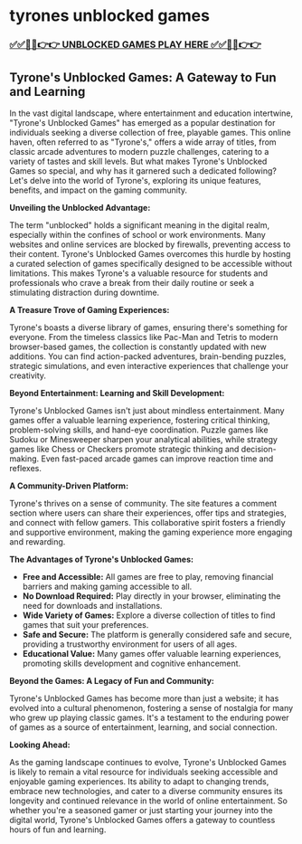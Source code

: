 # tyrones unblocked games

### [✅✅🔴🔴👉👉 UNBLOCKED GAMES PLAY HERE ✅✅🔴🔴👉👉](https://topstoryindia.com)

## Tyrone's Unblocked Games: A Gateway to Fun and Learning

In the vast digital landscape, where entertainment and education intertwine, "Tyrone's Unblocked Games" has emerged as a popular destination for individuals seeking a diverse collection of free, playable games. This online haven, often referred to as "Tyrone's," offers a wide array of titles, from classic arcade adventures to modern puzzle challenges, catering to a variety of tastes and skill levels. But what makes Tyrone's Unblocked Games so special, and why has it garnered such a dedicated following? Let's delve into the world of Tyrone's, exploring its unique features, benefits, and impact on the gaming community.

**Unveiling the Unblocked Advantage:**

The term "unblocked" holds a significant meaning in the digital realm, especially within the confines of school or work environments. Many websites and online services are blocked by firewalls, preventing access to their content. Tyrone's Unblocked Games overcomes this hurdle by hosting a curated selection of games specifically designed to be accessible without limitations. This makes Tyrone's a valuable resource for students and professionals who crave a break from their daily routine or seek a stimulating distraction during downtime.

**A Treasure Trove of Gaming Experiences:**

Tyrone's boasts a diverse library of games, ensuring there's something for everyone. From the timeless classics like Pac-Man and Tetris to modern browser-based games, the collection is constantly updated with new additions. You can find action-packed adventures, brain-bending puzzles, strategic simulations, and even interactive experiences that challenge your creativity. 

**Beyond Entertainment: Learning and Skill Development:**

Tyrone's Unblocked Games isn't just about mindless entertainment. Many games offer a valuable learning experience, fostering critical thinking, problem-solving skills, and hand-eye coordination. Puzzle games like Sudoku or Minesweeper sharpen your analytical abilities, while strategy games like Chess or Checkers promote strategic thinking and decision-making.  Even fast-paced arcade games can improve reaction time and reflexes.

**A Community-Driven Platform:**

Tyrone's thrives on a sense of community. The site features a comment section where users can share their experiences, offer tips and strategies, and connect with fellow gamers. This collaborative spirit fosters a friendly and supportive environment, making the gaming experience more engaging and rewarding.

**The Advantages of Tyrone's Unblocked Games:**

* **Free and Accessible:** All games are free to play, removing financial barriers and making gaming accessible to all.
* **No Download Required:** Play directly in your browser, eliminating the need for downloads and installations.
* **Wide Variety of Games:**  Explore a diverse collection of titles to find games that suit your preferences.
* **Safe and Secure:** The platform is generally considered safe and secure, providing a trustworthy environment for users of all ages.
* **Educational Value:** Many games offer valuable learning experiences, promoting skills development and cognitive enhancement.

**Beyond the Games: A Legacy of Fun and Community:**

Tyrone's Unblocked Games has become more than just a website; it has evolved into a cultural phenomenon, fostering a sense of nostalgia for many who grew up playing classic games. It's a testament to the enduring power of games as a source of entertainment, learning, and social connection.

**Looking Ahead:**

As the gaming landscape continues to evolve, Tyrone's Unblocked Games is likely to remain a vital resource for individuals seeking accessible and enjoyable gaming experiences. Its ability to adapt to changing trends, embrace new technologies, and cater to a diverse community ensures its longevity and continued relevance in the world of online entertainment. So whether you're a seasoned gamer or just starting your journey into the digital world, Tyrone's Unblocked Games offers a gateway to countless hours of fun and learning.
